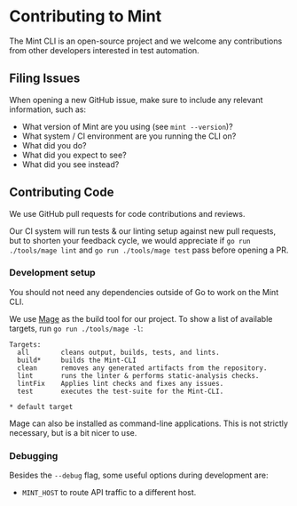 # Contributing to Mint

The Mint CLI is an open-source project and we welcome any contributions from other
developers interested in test automation.

## Filing Issues

When opening a new GitHub issue, make sure to include any relevant information,
such as:

* What version of Mint are you using (see `mint --version`)?
* What system / CI environment are you running the CLI on?
* What did you do?
* What did you expect to see?
* What did you see instead?

## Contributing Code

We use GitHub pull requests for code contributions and reviews.

Our CI system will run tests & our linting setup against new pull requests, but
to shorten your feedback cycle, we would appreciate if
`go run ./tools/mage lint` and `go run ./tools/mage test` pass before
opening a PR.

### Development setup

You should not need any dependencies outside of Go to work on the Mint CLI.

We use [Mage](https://magefile.org) as the build tool for our project. To show
a list of available targets, run `go run ./tools/mage -l`:

```
Targets:
  all        cleans output, builds, tests, and lints.
  build*     builds the Mint-CLI
  clean      removes any generated artifacts from the repository.
  lint       runs the linter & performs static-analysis checks.
  lintFix    Applies lint checks and fixes any issues.
  test       executes the test-suite for the Mint-CLI.

* default target
```

Mage can also be installed as command-line applications. This is not strictly
necessary, but is a bit nicer to use.

### Debugging

Besides the `--debug` flag, some useful options during development are:

* `MINT_HOST` to route API traffic to a different host.
